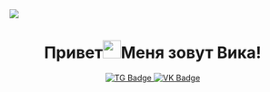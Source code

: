 <html>
	<head>
    <style>
    а {
      text-decoration: none;
    }
</style>
	</head>
	
</html>


<img src="https://i.pinimg.com/originals/7a/c7/1e/7ac71e72373b0fb270b3a6d72e44eea3.gif"/>
<h1 align="center">Привет<img src="https://github.com/blackcater/blackcater/raw/main/images/Hi.gif" height="32"/>Меня зовут Вика!</a> 
</h1>
<div id="badges" align="center" dir='auto'>
<a  href="https://t.me/forus4e" rel="nofollow">
  <img src="https://camo.githubusercontent.com/c2f78ed4e6c65c4bee20af08221ac2fb4a113cd1763afec0104b898e867fdf97/68747470733a2f2f696d672e736869656c64732e696f2f7374617469632f76313f6d6573736167653d54656c656772616d266c6f676f3d74656c656772616d266c6162656c3d26636f6c6f723d324341354530266c6f676f436f6c6f723d7768697465266c6162656c436f6c6f723d267374796c653d666f722d7468652d6261646765" alt="TG Badge"/>
</a>
<a  href="https://vk.com/4us4e" rel="nofollow">
  <img src="https://img.shields.io/badge/VK-blue?style=for-the-badge&logo=VK&logoColor=white" alt="VK Badge"/>
</a>

</div>
